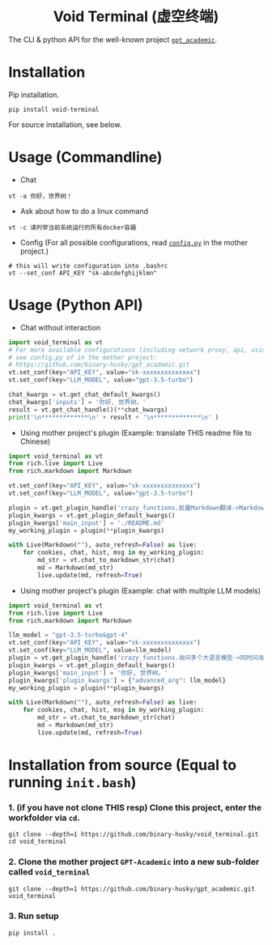 # <div align=center> Void Terminal (虚空终端)</div>

The CLI & python API for the well-known project [`gpt_academic`](https://github.com/binary-husky/gpt_academic.git).

# Installation
Pip installation.
```
pip install void-terminal
```

For source installation, see below.

# Usage (Commandline)

- Chat

```
vt -a 你好，世界树！
```

- Ask about how to do a linux command 

```
vt -c 请列举当前系统运行的所有docker容器
```


- Config (For all possible configurations, read [`config.py`](https://github.com/binary-husky/gpt_academic/blob/master/config.py) in the mother project.)
```
# this will write configuration into .bashrc
vt --set_conf API_KEY "sk-abcdefghijklmn"
```


# Usage (Python API)

- Chat without interaction

```python
import void_terminal as vt
# For more available configurations (including network proxy, api, using chatglm etc.), 
# see config.py of in the mother project:
# https://github.com/binary-husky/gpt_academic.git
vt.set_conf(key="API_KEY", value="sk-xxxxxxxxxxxxxx")   
vt.set_conf(key="LLM_MODEL", value="gpt-3.5-turbo")

chat_kwargs = vt.get_chat_default_kwargs()
chat_kwargs['inputs'] = '你好, 世界树。'
result = vt.get_chat_handle()(**chat_kwargs)
print('\n*************\n' + result + '\n*************\n' )
```


- Using mother project's plugin (Example: translate THIS readme file to Chinese)

```python
import void_terminal as vt
from rich.live import Live
from rich.markdown import Markdown

vt.set_conf(key="API_KEY", value="sk-xxxxxxxxxxxxxx")
vt.set_conf(key="LLM_MODEL", value="gpt-3.5-turbo")

plugin = vt.get_plugin_handle('crazy_functions.批量Markdown翻译->Markdown翻译指定语言')
plugin_kwargs = vt.get_plugin_default_kwargs()
plugin_kwargs['main_input'] = './README.md'
my_working_plugin = plugin(**plugin_kwargs)

with Live(Markdown(""), auto_refresh=False) as live:
    for cookies, chat, hist, msg in my_working_plugin:
        md_str = vt.chat_to_markdown_str(chat)
        md = Markdown(md_str)
        live.update(md, refresh=True)
```

- Using mother project's plugin (Example: chat with multiple LLM models)

```python
import void_terminal as vt
from rich.live import Live
from rich.markdown import Markdown

llm_model = "gpt-3.5-turbo&gpt-4"
vt.set_conf(key="API_KEY", value="sk-xxxxxxxxxxxxxx")
vt.set_conf(key="LLM_MODEL", value=llm_model)
plugin = vt.get_plugin_handle('crazy_functions.询问多个大语言模型->同时问询_指定模型')
plugin_kwargs = vt.get_plugin_default_kwargs()
plugin_kwargs['main_input'] = '你好, 世界树。'
plugin_kwargs['plugin_kwargs'] = {"advanced_arg": llm_model}
my_working_plugin = plugin(**plugin_kwargs)

with Live(Markdown(""), auto_refresh=False) as live:
    for cookies, chat, hist, msg in my_working_plugin:
        md_str = vt.chat_to_markdown_str(chat)
        md = Markdown(md_str)
        live.update(md, refresh=True)
```





# Installation from source (Equal to running `init.bash`)

### 1. (if you have not clone **THIS** resp) Clone this project, **enter the workfolder** via `cd`.

```
git clone --depth=1 https://github.com/binary-husky/void_terminal.git
cd void_terminal
```

### 2. Clone the **mother project** `GPT-Academic` into a new **sub-folder** called `void_terminal`

```
git clone --depth=1 https://github.com/binary-husky/gpt_academic.git void_terminal
```

### 3. Run setup

```
pip install .
```
